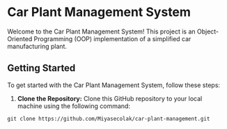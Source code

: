 # Car Plant Management System

Welcome to the Car Plant Management System! This project is an Object-Oriented Programming (OOP) implementation of a simplified car manufacturing plant. 

## Getting Started

To get started with the Car Plant Management System, follow these steps:

1. **Clone the Repository:** Clone this GitHub repository to your local machine using the following command:
```
git clone https://github.com/Miyasecolak/car-plant-management.git
```
